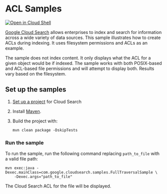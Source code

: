# ACL Samples

[![Open in Cloud Shell][cloudshell-badge]][cloudshell-open]

[Google Cloud Search][cloud-search] allows enterprises to index and search
for information across a wide variety of data sources. This sample illustrates
how to create ACLs during indexing. It uses filesystem permissions and ACLs
as an example.

The sample does not index content. It only displays what the ACL for
a given object would be if indexed. The sample works with both POSIX-based and
ACL-based file permissions and will attempt to display both. Results
vary based on the filesystem.

## Set up the samples

1. [Set up a project][project-setup] for Cloud Search
1. Install [Maven][maven-install].
1. Build the project with:

   ```
   mvn clean package -DskipTests
   ```

### Run the sample

To run the sample, run the following command replacing `path_to_file` with
a valid file path:

```
mvn exec:java -Dexec.mainClass=com.google.cloudsearch.samples.FullTraversalSample \
    -Dexec.args="path_to_file"
```

The Cloud Search ACL for the file will be displayed.

[cloudshell-badge]: http://gstatic.com/cloudssh/images/open-btn.png
[cloudshell-open]: https://console.cloud.google.com/cloudshell/open?git_repo=https://github.com/gsuitedevs/cloud-search-samples&page=editor&open_in_editor=indexing/connector/sdk/acls/README.md
[cloud-search]: https://developers.google.com/cloud-search/
[google-api-java]: https://github.com/google/google-api-java-client
[sdk-guide]: https://developers.google.com/cloud-search/docs/guides/connector-overview
[project-setup]: https://developers.google.com/cloud-search/docs/guides/project-setup
[maven-install]: http://maven.apache.org/install.html
